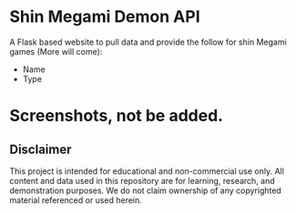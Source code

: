 # Shin Megami Demon API

A Flask based website to pull data and provide the follow for shin Megami games (More will come):
- Name
- Type


# Screenshots, not be added.

## Disclaimer

This project is intended for educational and non-commercial use only. All content and data used in this repository are for learning, research, and demonstration purposes. We do not claim ownership of any copyrighted material referenced or used herein.

